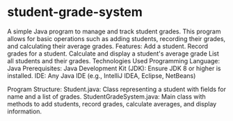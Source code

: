 # student-grade-system 
A simple Java program to manage and track student grades. This program allows for basic operations such as adding students, recording their grades, and calculating their average grades.
Features:
Add a student.
Record grades for a student.
Calculate and display a student's average grade
List all students and their grades.
Technologies Used Programming Language: Java 
Prerequisites:
Java Development Kit (JDK): Ensure JDK 8 or higher is installed.
IDE: Any Java IDE (e.g., IntelliJ IDEA, Eclipse, NetBeans)

Program Structure:
Student.java: Class representing a student with fields for name and a list of grades.
StudentGradeSystem.java: Main class with methods to add students, record grades, calculate averages, and display information.
